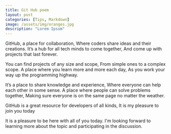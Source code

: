 ```yaml
---
title: Git Hub poem
layout: post
categories: [Tips, Markdown]
image: /assets/img/oranges.jpg
description: "Lorem Ipsum"
---
```

GitHub, a place for collaboration,
Where coders share ideas and their creations.
It’s a hub for all tech minds to come together,
And come up with projects that last forever.

You can find projects of any size and scope,
From simple ones to a complex scope.
A place where you learn more and more each day,
As you work your way up the programming highway.

It’s a place to share knowledge and experience,
Where everyone can help each other in some sense. 
A place where people can solve problems together, 
Making sure everyone is on the same page no matter the weather. 

GitHub is a great resource for developers of all kinds, 
It  is my pleasure to join you today

It is a pleasure to be here with all of you today. I'm looking forward to learning more about the topic and participating in the discussion.
